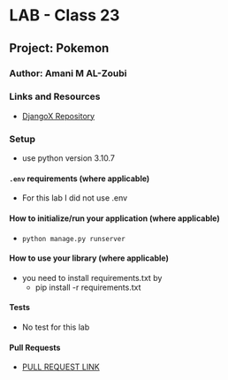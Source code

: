 # LAB - Class 23

## Project: Pokemon

### Author: Amani M AL-Zoubi

### Links and Resources
- [DjangoX Repository ](https://github.com/wsvincent/djangox)


### Setup
- use python version 3.10.7

#### `.env` requirements (where applicable)
- For this lab I did not use .env 

#### How to initialize/run your application (where applicable)

- `python manage.py runserver` 

#### How to use your library (where applicable)
- you need to install requirements.txt by 
    - pip install -r requirements.txt


#### Tests
- No test for this lab 
#### Pull Requests
- [PULL REQUEST LINK](https://github.com/amani51/snacks_crud/pull/1)